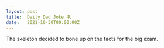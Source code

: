 ```yaml
---
layout: post
title:  Daily Dad Joke 4U
date:   2021-10-30T00:00:00Z
---
```

The skeleton decided to bone up on the facts for the big exam.
